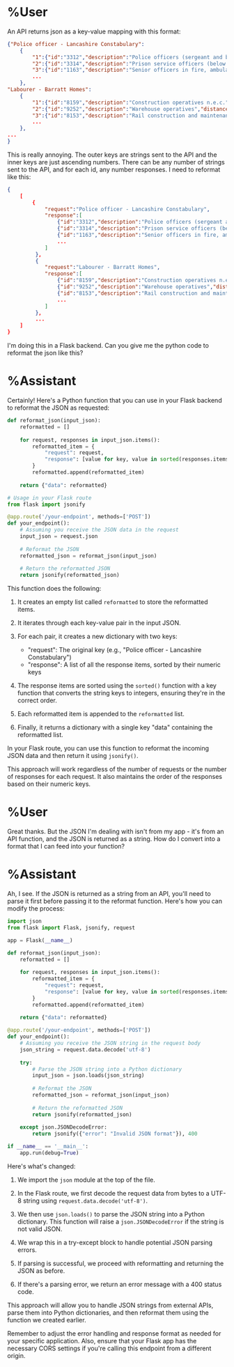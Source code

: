 # %User

An API returns json as a key-value mapping with this format:

```json
{"Police officer - Lancashire Constabulary":
    {
        "1":{"id":"3312","description":"Police officers (sergeant and below)","distance":0.45},
        "2":{"id":"3314","description":"Prison service officers (below principal officer)","distance":0.61},
        "3":{"id":"1163","description":"Senior officers in fire, ambulance, prison and related services","distance":0.63},
        ...
    },
"Labourer - Barratt Homes":
    {
        "1":{"id":"8159","description":"Construction operatives n.e.c.","distance":0.65},
        "2":{"id":"9252","description":"Warehouse operatives","distance":0.71},
        "3":{"id":"8153","description":"Rail construction and maintenance operatives","distance":0.73},
        ...
    },
...
}
```

This is really annoying. The outer keys are strings sent to the API and the inner keys are just ascending numbers. There can be any number of strings sent to the API, and for each id, any number responses. I need to reformat like this:

```json
{
    [
        {
            "request":"Police officer - Lancashire Constabulary",
            "response":[
                {"id":"3312","description":"Police officers (sergeant and below)","distance":0.45},
                {"id":"3314","description":"Prison service officers (below principal officer)","distance":0.61},
                {"id":"1163","description":"Senior officers in fire, ambulance, prison and related services","distance":0.63},
                ...
            ]
         },
         {
            "request":"Labourer - Barratt Homes",
            "response":[
                {"id":"8159","description":"Construction operatives n.e.c.","distance":0.65},
                {"id":"9252","description":"Warehouse operatives","distance":0.71},
                {"id":"8153","description":"Rail construction and maintenance operatives","distance":0.73},
                ...
            ]
         },
         ...
    ]  
}
```

I'm doing this in a Flask backend. Can you give me the python code to reformat the json like this? 


# %Assistant

Certainly! Here's a Python function that you can use in your Flask backend to reformat the JSON as requested:

```python
def reformat_json(input_json):
    reformatted = []
    
    for request, responses in input_json.items():
        reformatted_item = {
            "request": request,
            "response": [value for key, value in sorted(responses.items(), key=lambda x: int(x[0]))]
        }
        reformatted.append(reformatted_item)
    
    return {"data": reformatted}

# Usage in your Flask route
from flask import jsonify

@app.route('/your-endpoint', methods=['POST'])
def your_endpoint():
    # Assuming you receive the JSON data in the request
    input_json = request.json
    
    # Reformat the JSON
    reformatted_json = reformat_json(input_json)
    
    # Return the reformatted JSON
    return jsonify(reformatted_json)
```

This function does the following:

1. It creates an empty list called `reformatted` to store the reformatted items.

2. It iterates through each key-value pair in the input JSON.

3. For each pair, it creates a new dictionary with two keys:
   - "request": The original key (e.g., "Police officer - Lancashire Constabulary")
   - "response": A list of all the response items, sorted by their numeric keys

4. The response items are sorted using the `sorted()` function with a key function that converts the string keys to integers, ensuring they're in the correct order.

5. Each reformatted item is appended to the `reformatted` list.

6. Finally, it returns a dictionary with a single key "data" containing the reformatted list.

In your Flask route, you can use this function to reformat the incoming JSON data and then return it using `jsonify()`.

This approach will work regardless of the number of requests or the number of responses for each request. It also maintains the order of the responses based on their numeric keys.

# %User

Great thanks. But the JSON I'm dealing with isn't from my app - it's from an API function, and the JSON is returned as a string. How do I convert into a format that I can feed into your function?

# %Assistant

Ah, I see. If the JSON is returned as a string from an API, you'll need to parse it first before passing it to the reformat function. Here's how you can modify the process:

```python
import json
from flask import Flask, jsonify, request

app = Flask(__name__)

def reformat_json(input_json):
    reformatted = []
    
    for request, responses in input_json.items():
        reformatted_item = {
            "request": request,
            "response": [value for key, value in sorted(responses.items(), key=lambda x: int(x[0]))]
        }
        reformatted.append(reformatted_item)
    
    return {"data": reformatted}

@app.route('/your-endpoint', methods=['POST'])
def your_endpoint():
    # Assuming you receive the JSON string in the request body
    json_string = request.data.decode('utf-8')
    
    try:
        # Parse the JSON string into a Python dictionary
        input_json = json.loads(json_string)
        
        # Reformat the JSON
        reformatted_json = reformat_json(input_json)
        
        # Return the reformatted JSON
        return jsonify(reformatted_json)
    
    except json.JSONDecodeError:
        return jsonify({"error": "Invalid JSON format"}), 400

if __name__ == '__main__':
    app.run(debug=True)
```

Here's what's changed:

1. We import the `json` module at the top of the file.

2. In the Flask route, we first decode the request data from bytes to a UTF-8 string using `request.data.decode('utf-8')`.

3. We then use `json.loads()` to parse the JSON string into a Python dictionary. This function will raise a `json.JSONDecodeError` if the string is not valid JSON.

4. We wrap this in a try-except block to handle potential JSON parsing errors.

5. If parsing is successful, we proceed with reformatting and returning the JSON as before.

6. If there's a parsing error, we return an error message with a 400 status code.

This approach will allow you to handle JSON strings from external APIs, parse them into Python dictionaries, and then reformat them using the function we created earlier.

Remember to adjust the error handling and response format as needed for your specific application. Also, ensure that your Flask app has the necessary CORS settings if you're calling this endpoint from a different origin.